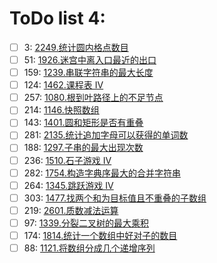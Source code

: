 # ToDo list 4: 


- [ ] 3: 	 [2249.统计圆内格点数目](https://leetcode.cn/problems/count-lattice-points-inside-a-circle) 
- [ ] 51: 	 [1926.迷宫中离入口最近的出口](https://leetcode.cn/problems/nearest-exit-from-entrance-in-maze) 
- [ ] 159: 	 [1239.串联字符串的最大长度](https://leetcode.cn/problems/maximum-length-of-a-concatenated-string-with-unique-characters) 
- [ ] 124: 	 [1462.课程表 IV](https://leetcode.cn/problems/course-schedule-iv) 
- [ ] 257: 	 [1080.根到叶路径上的不足节点](https://leetcode.cn/problems/insufficient-nodes-in-root-to-leaf-paths) 
- [ ] 214: 	 [1146.快照数组](https://leetcode.cn/problems/snapshot-array) 
- [ ] 143: 	 [1401.圆和矩形是否有重叠](https://leetcode.cn/problems/circle-and-rectangle-overlapping) 
- [ ] 281: 	 [2135.统计追加字母可以获得的单词数](https://leetcode.cn/problems/count-words-obtained-after-adding-a-letter) 
- [ ] 188: 	 [1297.子串的最大出现次数](https://leetcode.cn/problems/maximum-number-of-occurrences-of-a-substring) 
- [ ] 236: 	 [1510.石子游戏 IV](https://leetcode.cn/problems/stone-game-iv) 
- [ ] 282: 	 [1754.构造字典序最大的合并字符串](https://leetcode.cn/problems/largest-merge-of-two-strings) 
- [ ] 264: 	 [1345.跳跃游戏 IV](https://leetcode.cn/problems/jump-game-iv) 
- [ ] 303: 	 [1477.找两个和为目标值且不重叠的子数组](https://leetcode.cn/problems/find-two-non-overlapping-sub-arrays-each-with-target-sum) 
- [ ] 219: 	 [2601.质数减法运算](https://leetcode.cn/problems/prime-subtraction-operation) 
- [ ] 97: 	 [1339.分裂二叉树的最大乘积](https://leetcode.cn/problems/maximum-product-of-splitted-binary-tree) 
- [ ] 174: 	 [1814.统计一个数组中好对子的数目](https://leetcode.cn/problems/count-nice-pairs-in-an-array) 
- [ ] 88: 	 [1121.将数组分成几个递增序列](https://leetcode.cn/problems/divide-array-into-increasing-sequences) 
